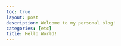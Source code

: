 ```yaml
---
toc: true
layout: post
description: Welcome to my personal blog!
categories: [etc]
title: Hello World!
---
```

